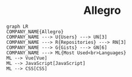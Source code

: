 <h1 align="center">Allegro</h1>

```mermaid
graph LR
COMPANY_NAME{Allegro}
COMPANY_NAME ---> U{Users} ---> UN[3]
COMPANY_NAME ---> R{Repositories} ---> RN[3]
COMPANY_NAME ---> G{Gists} ---> GN[6]
COMPANY_NAME ---> ML{Most Used<br>Languages}
ML --> Vue[Vue]
ML --> JavaScript[JavaScript]
ML --> CSS[CSS]
```
